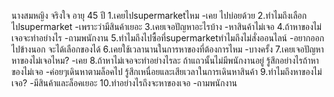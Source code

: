 นางสมหญิง จริงใจ อายุ 45 ปี
1.เคยไปsupermarketไหม
-เคย ไปบ่อยด้วย
2.ทำไมถึงเลือกไปsupermarket
-เพราะว่ามีสินค้าเยอะ
3.เคยเจอปัญหาอะไรบ้าง
-หาสินค้าไม่เจอ
4.ถ้าหาของไม่เจอจะทำอย่างไร
-ถามพนักงาน
5.ทำไมถึงไปซื้อที่supermarketทำไมถึงไม่สั่งออนไลน์
-อยากออกไปข้างนอก จะได้เลือกของได้
6.เคยใช้เวลานานในการหาของที่ต้องการไหม
-บางครั้ง
7.เคยเจอปัญหาหาของไม่เจอไหม?
-เคย
8.ถ้าหาไม่เจอจะทำอย่างไรละ ถ้าแถวนั้นไม่มีพนักงานอยู่ รู้สึกอย่างไรถ้าหาของไม่เจอ
-ค่อยๆเดินหาตามล็อคไป รู้สึกเหนื่อยและเสียเวลาในการเดินหาสินค้า
9.ทำไมถึงหาของไม่เจอ?
-มีสินค้าและล็อคเยอะ
10.ทำอย่างไรถึงจะหาของเจอ
-ถามพนักงาน
